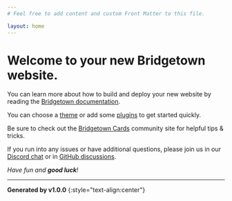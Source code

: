 ```yaml
---
# Feel free to add content and custom Front Matter to this file.

layout: home
---
```


# Welcome to your new Bridgetown website.

You can learn more about how to build and deploy your new website by reading the [Bridgetown documentation](https://www.bridgetownrb.com/docs).

You can choose a [theme](https://github.com/topics/bridgetown-theme) or add some [plugins](https://www.bridgetownrb.com/plugins/) to get started quickly.

Be sure to check out the [Bridgetown Cards](https://bridgetown.cards) community site for helpful tips & tricks.

If you run into any issues or have additional questions, please join us in our [Discord chat](https://discord.gg/4E6hktQGz4) or in [GitHub discussions](https://github.com/bridgetownrb/bridgetown/discussions).

_Have fun and **good luck**!_

---

**Generated by v1.0.0**
{:style="text-align:center"}
